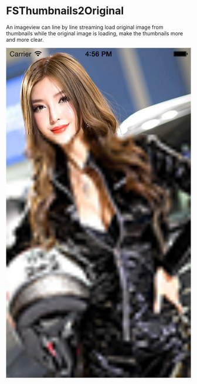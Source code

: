 FSThumbnails2Original
=====================

An imageview can line by line streaming load original image from thumbnails while the original image is loading, make the thumbnails more and more clear.

![screenshot](https://github.com/folse/FSThumbnails2Original/blob/master/Screenshot.png)